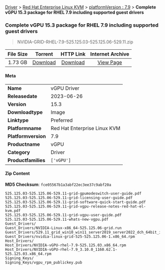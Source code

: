 
[Driver](/README.md)  >  [Red Hat Enterprise Linux KVM](/index/Driver/Red_Hat_Enterprise_Linux_KVM.md)  >  [platformVersion : 7.9](/index/Driver/Red_Hat_Enterprise_Linux_KVM/7.9.md)  >  **Complete vGPU 15.3 package for RHEL 7.9 including supported guest drivers**


###    Complete vGPU 15.3 package for RHEL 7.9 including supported guest drivers

> NVIDIA-GRID-RHEL-7.9-525.125.03-525.125.06-529.11.zip   


| **File Size** | **Torrent**  | **HTTP Link** | **Internet Archive** |
|:-------------:|:------------:|:-------------:|:--------------------:|
| 1.73 GB |  [Download](https://archive.org/download/nvgpu_NVIDIA-GRID-RHEL-7.9-525.125.03-525.125.06-529.11.zip/nvgpu_NVIDIA-GRID-RHEL-7.9-525.125.03-525.125.06-529.11.zip_archive.torrent)       | [Download](https://archive.org/compress/nvgpu_NVIDIA-GRID-RHEL-7.9-525.125.03-525.125.06-529.11.zip) | [View Page](https://archive.org/details/nvgpu_NVIDIA-GRID-RHEL-7.9-525.125.03-525.125.06-529.11.zip)       |

#### Meta

<table>
<tr><td><strong>Name</strong></td><td>vGPU Driver</td></tr>
<tr><td><strong>Releasedate</strong></td><td>2023-06-26</td></tr>
<tr><td><strong>Version</strong></td><td>15.3</td></tr>
<tr><td><strong>Downloadtype</strong></td><td>Image</td></tr>
<tr><td><strong>Linktype</strong></td><td>Preferred</td></tr>
<tr><td><strong>Platformname</strong></td><td>Red Hat Enterprise Linux KVM</td></tr>
<tr><td><strong>Platformversion</strong></td><td>7.9</td></tr>
<tr><td><strong>Productname</strong></td><td>vGPU</td></tr>
<tr><td><strong>Category</strong></td><td>Driver</td></tr>
<tr><td><strong>Productfamilies</strong></td><td><code>['vGPU']</code></td></tr>
</table>

#### Zip Content

**MD5 Checksum**: `fce05567b1a3abf22ec3ee37c9abf20a`

```text
525.125.03-525.125.06-529.11-grid-gpumodeswitch-user-guide.pdf
525.125.03-525.125.06-529.11-grid-licensing-user-guide.pdf
525.125.03-525.125.06-529.11-grid-software-quick-start-guide.pdf
525.125.03-525.125.06-529.11-grid-vgpu-release-notes-red-hat-el-kvm.pdf
525.125.03-525.125.06-529.11-grid-vgpu-user-guide.pdf
525.125.03-525.125.06-529.11-whats-new-vgpu.pdf
Guest_Drivers/
Guest_Drivers/NVIDIA-Linux-x86_64-525.125.06-grid.run
Guest_Drivers/529.11_grid_win10_win11_server2019_server2022_dch_64bit_international.exe
Guest_Drivers/nvidia-linux-grid-525-525.125.06-1.x86_64.rpm
Host_Drivers/
Host_Drivers/NVIDIA-vGPU-rhel-7.9-525.125.03.x86_64.rpm
Host_Drivers/NVIDIA-vGPU-rhel-7.9_3.10.0_1160.62.1-525.125.03.x86_64.rpm
Signing_Keys/
Signing_Keys/vgpu_rpm_publickey.pub
```